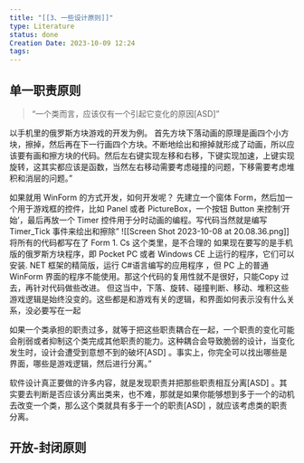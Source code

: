 ```yaml
---
title: "[[3、一些设计原则]]"
type: Literature
status: done
Creation Date: 2023-10-09 12:24
tags:
---
```

## 单一职责原则
>“一个类而言，应该仅有一个引起它变化的原因[ASD]”

以手机里的俄罗斯方块游戏的开发为例。
首先方块下落动画的原理是画四个小方块，擦掉，然后再在下一行画四个方块。不断地绘出和擦掉就形成了动画，所以应该要有画和擦方块的代码。然后左右键实现左移和右移，下键实现加速，上键实现旋转，这其实都应该是函数，当然左右移动需要考虑碰撞的问题，下移需要考虑堆积和消层的问题。”

如果就用 WinForm 的方式开发，如何开发呢？
先建立一个窗体 Form，然后加一个用于游戏框的控件，比如 Panel 或者 PictureBox，一个按钮 Button 来控制‘开始’，最后再放一个 Timer 控件用于分时动画的编程。写代码当然就是编写 Timer_Tick 事件来绘出和擦除”
![[Screen Shot 2023-10-08 at 20.08.36.png]]
将所有的代码都写在了 Form 1. Cs 这个类里，是不合理的
如果现在要写的是手机版的俄罗斯方块程序，即 Pocket PC 或者 Windows CE 上运行的程序，它们可以安装. NET 框架的精简版，运行 C#语言编写的应用程序 ，但 PC 上的普通 WinForm 界面的程序不能使用。那这个代码的复用性就不是很好，只能Copy 过去，再针对代码做些改进。
但这当中，下落、旋转、碰撞判断、移动、堆积这些游戏逻辑是始终没变的。这些都是和游戏有关的逻辑，和界面如何表示没有什么关系，没必要写在一起

如果一个类承担的职责过多，就等于把这些职责耦合在一起，一个职责的变化可能会削弱或者抑制这个类完成其他职责的能力。这种耦合会导致脆弱的设计，当变化发生时，设计会遭受到意想不到的破坏[ASD] 。事实上，你完全可以找出哪些是界面，哪些是游戏逻辑，然后进行分离。”

软件设计真正要做的许多内容，就是发现职责并把那些职责相互分离[ASD] 。其实要去判断是否应该分离出类来，也不难，那就是如果你能够想到多于一个的动机去改变一个类，那么这个类就具有多于一个的职责[ASD] ，就应该考虑类的职责分离。

## 开放-封闭原则